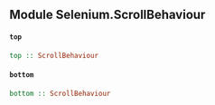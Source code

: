 ## Module Selenium.ScrollBehaviour

#### `top`

``` purescript
top :: ScrollBehaviour
```

#### `bottom`

``` purescript
bottom :: ScrollBehaviour
```


